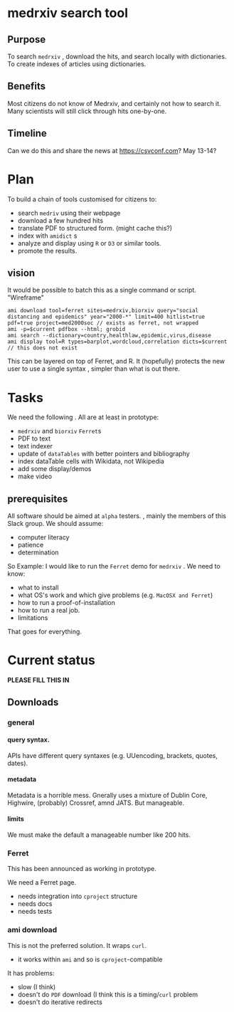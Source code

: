 # medrxiv search tool

## Purpose
To search `medrxiv` , download the hits, and search locally with dictionaries.
To create indexes of articles using dictionaries.

## Benefits
Most citizens do not know of Medrxiv, and certainly not how to search it.
Many scientists will still click through hits one-by-one.

## Timeline
Can we do this and share the news at https://csvconf.com? May 13-14?

# Plan

To build a chain of tools customised for citizens to:
* search `medriv` using their webpage
* download a few hundred hits
* translate PDF to structured form. (might cache this?)
* index with `amidict` s
* analyze and display using `R` or `D3` or similar tools.
* promote the results.

## vision
It would be possible to batch this as a single command or script. "Wireframe"
```
ami download tool=ferret sites=medrxiv,biorxiv query="social distancing and epidemics" year="2000-*" limit=400 hitlist=true pdf=true project=med2000soc // exists as ferret, not wrapped
ami -p=$current pdfbox --html; grobid
ami search --dictionary=country,healthlaw,epidemic,virus,disease 
ami display tool=R types=barplot,wordcloud,correlation dicts=$current // this does not exist
```
This can be layered on top of Ferret, and R. It (hopefully) protects the new user to use a single syntax , simpler than what is out there.

# Tasks
We need the following . All are at least in prototype:
* `medrxiv` and `biorxiv` `Ferret`s
* PDF to text 
* text indexer
* update of `dataTables` with better pointers and bibliography
* index dataTable cells with Wikidata, not Wikipedia
* add some display/demos
* make video
 
 ## prerequisites
All software should be aimed at `alpha` testers. , mainly the members of this Slack group. We should assume:
* computer literacy
* patience
* determination

So Example: I would like to run the `Ferret` demo for `medrxiv` . We need to know:

* what to install
* what OS's work and which give problems (e.g. `MacOSX and Ferret`)
* how to run a proof-of-installation 
* how to run a real job.
* limitations

That goes for everything.

# Current status

**PLEASE FILL THIS IN**

## Downloads

### general

#### query syntax. 
APIs have different query syntaxes (e.g. UUencoding, brackets, quotes, dates).

#### metadata
Metadata is a horrible mess. Gnerally uses a mixture of Dublin Core, Highwire, (probably) Crossref, amnd JATS.
But manageable.

#### limits
We must make the default a manageable number like 200 hits.



### Ferret
This has been announced as working in prototype. 

We need a Ferret page.
* needs integration into `cproject` structure
* needs docs
* needs tests


### ami download
This is not the preferred solution. It wraps `curl`.
* it works within `ami` and so is `cproject`-compatible

It has problems:
* slow (I think)
* doesn't do `PDF` download (I think this is a timing/`curl` problem
* doesn't do iterative redirects

## 






